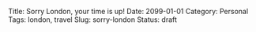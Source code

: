 Title: Sorry London, your time is up!
Date: 2099-01-01
Category: Personal
Tags: london, travel
Slug: sorry-london
Status: draft
